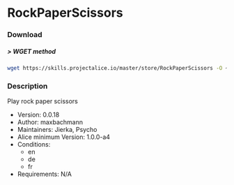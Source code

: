 # RockPaperScissors

### Download

##### > WGET method
```bash
wget https://skills.projectalice.io/master/store/RockPaperScissors -O ~/ProjectAlice/system/skillInstallTickets/RockPaperScissors.install
```

### Description
Play rock paper scissors

- Version: 0.0.18
- Author: maxbachmann
- Maintainers: Jierka, Psycho
- Alice minimum Version: 1.0.0-a4
- Conditions:
  - en
  - de
  - fr
- Requirements: N/A

